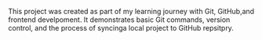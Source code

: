 This project was created as part of my learning journey with Git, GitHub,and frontend develpoment. It demonstrates basic Git commands, version control, and the process of syncinga local project to GitHub repsitpry.